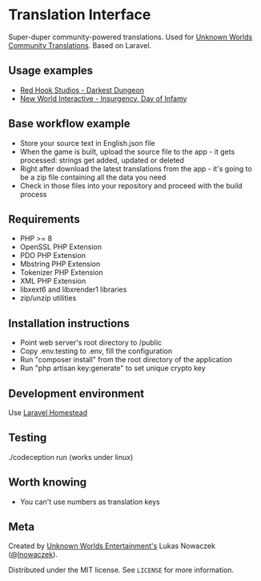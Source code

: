 # Translation Interface
Super-duper community-powered translations. Used for [Unknown Worlds Community Translations](http://translate.unknownworlds.com/).
Based on Laravel.

## Usage examples
- [Red Hook Studios - Darkest Dungeon](http://www.translate.darkestdungeon.com/)
- [New World Interactive - Insurgency, Day of Infamy](https://translate.newworldinteractive.com/)

## Base workflow example
- Store your source text in English.json file
- When the game is built, upload the source file to the app - it gets processed: strings get added, updated or deleted
- Right after download the latest translations from the app - it's going to be a zip file containing all the data you need
- Check in those files into your repository and proceed with the build process 

## Requirements
- PHP >= 8
- OpenSSL PHP Extension
- PDO PHP Extension
- Mbstring PHP Extension
- Tokenizer PHP Extension
- XML PHP Extension
- libxext6 and libxrender1 libraries
- zip/unzip utilities

## Installation instructions
- Point web server's root directory to /public
- Copy .env.testing to .env, fill the configuration
- Run "composer install" from the root directory of the application
- Run "php artisan key:generate" to set unique crypto key

## Development environment
Use [Laravel Homestead](https://laravel.com/docs/master/homestead)

## Testing
./codeception run (works under linux)

## Worth knowing
- You can't use numbers as translation keys

## Meta
Created by [Unknown Worlds Entertainment's](http://unknownworlds.com/) Lukas Nowaczek ([@lnowaczek](https://twitter.com/lnowaczek)).

Distributed under the MIT license. See ``LICENSE`` for more information.
